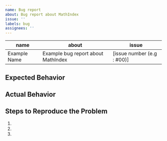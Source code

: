 ```yaml
---
name: Bug report
about: Bug report about MathIndex
issue: ''
labels: bug
assignees: ''
---
```


| name              | about                                      | issue                        |
| ----------------- | ------------------------------------------ | ---------------------------- |
| Example Name      | Example bug report about MathIndex         |  [issue number (e.g : #00)]  |


## Expected Behavior


## Actual Behavior


## Steps to Reproduce the Problem

  1.
  2.
  3.
